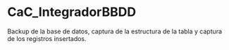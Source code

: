 # CaC_IntegradorBBDD

Backup de la base de datos, captura de la estructura de la tabla y  captura de los registros insertados.

